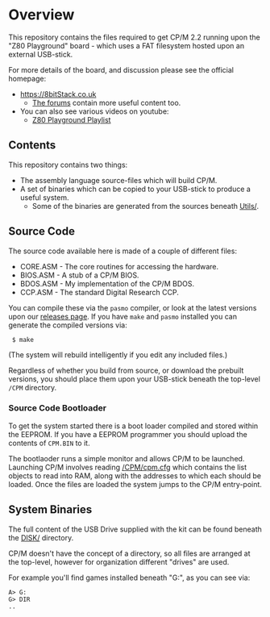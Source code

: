 # Overview

This repository contains the files required to get CP/M 2.2 running upon the "Z80 Playground" board - which uses a FAT filesystem hosted upon an external USB-stick.

For more details of the board, and discussion please see the official homepage:

* https://8bitStack.co.uk
  * [The forums](https://8bitstack.co.uk/forums/forum/z80-playground-early-adopters) contain more useful content too.
* You can also see various videos on youtube:
  * [Z80 Playground Playlist](https://www.youtube.com/playlist?list=PL3arA6T9kycptsudBx3MyLbHCOjdoBhO6)


## Contents

This repository contains two things:

* The assembly language source-files which will build CP/M.
* A set of binaries which can be copied to your USB-stick to produce a useful system.
  * Some of the binaries are generated from the sources beneath [Utils/](Utils/).

## Source Code

The source code available here is made of a couple of different files:

* CORE.ASM - The core routines for accessing the hardware.
* BIOS.ASM - A stub of a CP/M BIOS.
* BDOS.ASM - My implementation of the CP/M BDOS.
* CCP.ASM - The standard Digital Research CCP.

You can compile these via the `pasmo` compiler, or look at the latest versions upon our [releases page](https://github.com/skx/cpm-fat/releases).  If you have `make` and `pasmo` installed you can generate the compiled versions via:

     $ make

(The system will rebuild intelligently if you edit any included files.)

Regardless of whether you build from source, or download the prebuilt versions, you should place them upon your USB-stick beneath the top-level `/CPM` directory.

### Source Code Bootloader

To get the system started there is a boot loader compiled and stored within the EEPROM.  If you have a EEPROM programmer you should upload the contents of `CPM.BIN` to it.

The bootlaoder runs a simple monitor and allows CP/M to be launched.  Launching CP/M involves reading [/CPM/cpm.cfg](DISK/CPM/cpm.cfg) which contains the list objects to read into RAM, along with the addresses to which each should be loaded.  Once the files are loaded the system jumps to the CP/M entry-point.


## System Binaries

The full content of the USB Drive supplied with the kit can be found beneath the [DISK/](DISK/) directory.

CP/M doesn't have the concept of a directory, so all files are arranged at the top-level, however for organization different "drives" are used.

For example you'll find games installed beneath "G:", as you can see via:

    A> G:
    G> DIR
    ..
